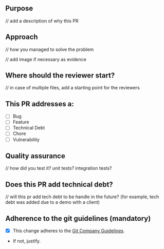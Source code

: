 ## Purpose

// add a description of why this PR

## Approach

// how you managed to solve the problem

// add image if necessary as evidence

## Where should the reviewer start?

// in case of multiple files, add a starting point for the reviewers

## This PR addresses a:

- [ ] Bug
- [ ] Feature
- [ ] Technical Debt
- [ ] Chore
- [ ] Vulnerability

## Quality assurance

// how did you test it? unit tests? integration tests?

## Does this PR add technical debt?

// will this pr add tech debt to be handle in the future? (for example, tech debt was added due to a demo with a client)

## Adherence to the git guidelines (mandatory)
- [x] This change adheres to the [Git Company Guidelines](https://github.com/LuisSanchez/guidelines/).
- If not, justify.
